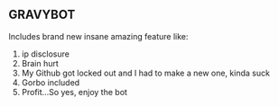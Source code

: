 ## GRAVYBOT
Includes brand new insane amazing feature like:

1. ip disclosure
2. Brain hurt
3. My Github got locked out and I had to make a new one, kinda suck
4. Gorbo included
5. Profit...So yes, enjoy the bot
